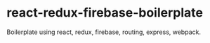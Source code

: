 # react-redux-firebase-boilerplate
Boilerplate using react, redux, firebase, routing, express, webpack.
